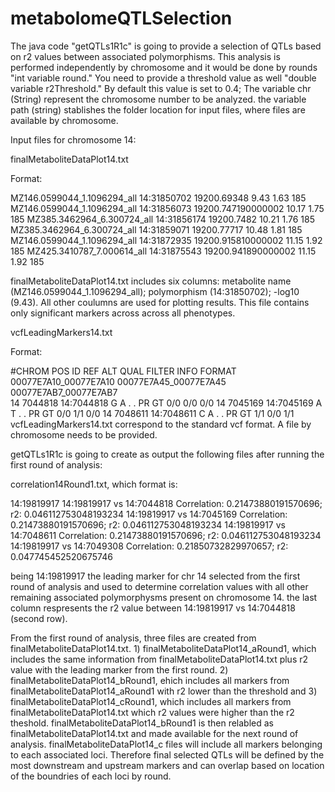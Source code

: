 # metabolomeQTLSelection
The java code "getQTLs1R1c" is going to provide a selection of QTLs based on r2 values between associated polymorphisms. This analysis is performed independently by chromosome and it would be done by rounds "int variable round." You need to provide
a threshold value as well "double variable r2Threshold." By default this value is set to 0.4; The variable chr (String) represent the chromosome number to be analyzed. the variable path (string) stablishes the folder location for input files, where files are
available by chromosome.

Input files for chromosome 14:

finalMetaboliteDataPlot14.txt

Format:

MZ146.0599044_1.1096294_all	14:31850702	19200.69348	9.43	1.63	185
MZ146.0599044_1.1096294_all	14:31856073	19200.747190000002	10.17	1.75	185
MZ385.3462964_6.300724_all	14:31856174	19200.7482	10.21	1.76	185
MZ385.3462964_6.300724_all	14:31859071	19200.77717	10.48	1.81	185
MZ146.0599044_1.1096294_all	14:31872935	19200.915810000002	11.15	1.92	185
MZ425.3410787_7.000614_all	14:31875543	19200.941890000002	11.15	1.92	185

finalMetaboliteDataPlot14.txt includes six columns: metabolite name (MZ146.0599044_1.1096294_all); polymorphism (14:31850702); -log10 (9.43). All other coulumns are used for plotting results. This file contains only significant markers across across
all phenotypes.

vcfLeadingMarkers14.txt

Format:

#CHROM	POS	ID	REF	ALT	QUAL	FILTER	INFO	FORMAT	00077E7A10_00077E7A10	00077E7A45_00077E7A45	00077E7AB7_00077E7AB7	
14	7044818	14:7044818	G	A	.	.	PR	GT	0/0	0/0	0/0	
14	7045169	14:7045169	A	T	.	.	PR	GT	0/0	1/1	0/0	
14	7048611	14:7048611	C	A	.	.	PR	GT	1/1	0/0	1/1	
vcfLeadingMarkers14.txt correspond to the standard vcf format. A file by chromosome needs to be provided.

getQTLs1R1c is going to create as output the following files after running the first round of analysis:

correlation14Round1.txt, which format is:

14:19819917
14:19819917 vs 14:7044818 Correlation: 0.21473880191570696; r2: 0.046112753048193234
14:19819917 vs 14:7045169 Correlation: 0.21473880191570696; r2: 0.046112753048193234
14:19819917 vs 14:7048611 Correlation: 0.21473880191570696; r2: 0.046112753048193234
14:19819917 vs 14:7049308 Correlation: 0.21850732829970657; r2: 0.047745452520675746

being 14:19819917 the leading marker for chr 14 selected from the first round of analysis and used to determine correlation values with all other remaining associated polymorphysms present on chromosome 14. the last column respresents the r2 value between
14:19819917 vs 14:7044818 (second row). 

From the first round of analysis, three files are created from finalMetaboliteDataPlot14.txt. 1) finalMetaboliteDataPlot14_aRound1, which includes the same information from finalMetaboliteDataPlot14.txt plus r2 value with the leading marker from the first round. 
2) finalMetaboliteDataPlot14_bRound1, ehich includes all markers from finalMetaboliteDataPlot14_aRound1 with r2 lower than the threshold and 3) finalMetaboliteDataPlot14_cRound1, which includes all markers from finalMetaboliteDataPlot14.txt which r2 values
were higher than the r2 theshold. finalMetaboliteDataPlot14_bRound1 is then relabled as finalMetaboliteDataPlot14.txt and made available for the next round of analysis. finalMetaboliteDataPlot14_c files will include all markers belonging to each associated
loci. Therefore final selected QTLs will be defined by the most downstream and upstream markers and can overlap based on location of the boundries of each loci by round.



